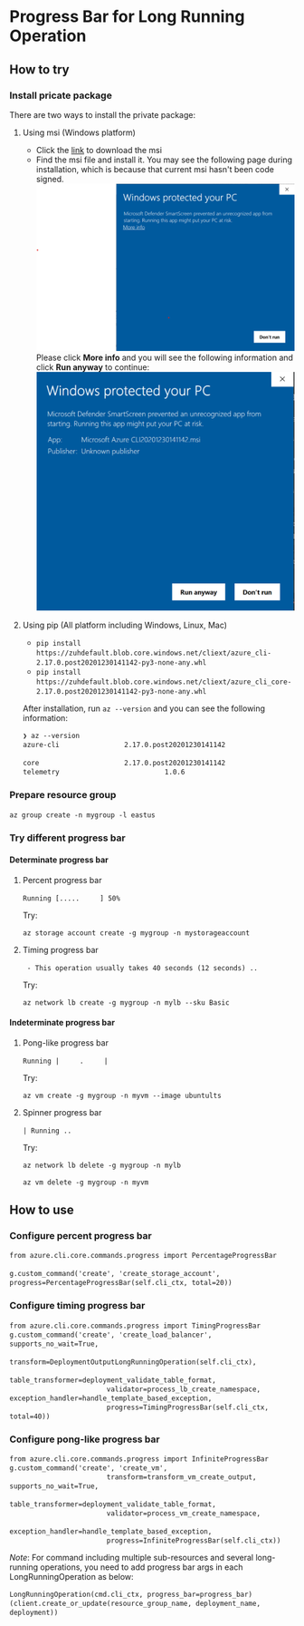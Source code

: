 Progress Bar for Long Running Operation
==========================================

## How to try
### Install pricate package
There are two ways to install the private package:
1. Using msi (Windows platform)
    - Click the [link](https://zuhdefault.blob.core.windows.net/cliext/Microsoft%20Azure%20CLI20201230141142.msi) 
    to download the msi
    - Find the msi file and install it. You may see the following page during installation, which is because that 
    current msi hasn't been code signed. 
    ![](assets/unsigned_msi_install1.png)
    Please click **More info** and you will see the following information and click **Run anyway** to continue:
    ![](assets/unsigned_msi_install2.png)

2. Using pip (All platform including Windows, Linux, Mac)
    - `pip install https://zuhdefault.blob.core.windows.net/cliext/azure_cli-2.17.0.post20201230141142-py3-none-any.whl`
    - `pip install https://zuhdefault.blob.core.windows.net/cliext/azure_cli_core-2.17.0.post20201230141142-py3-none-any.whl`
    
    After installation, run `az --version` and you can see the following information:
    ```
    ❯ az --version
    azure-cli                2.17.0.post20201230141142
    
    core                     2.17.0.post20201230141142
    telemetry                          1.0.6
    ```

### Prepare resource group
`az group create -n mygroup -l eastus`

### Try different progress bar
#### Determinate progress bar
1. Percent progress bar

    `Running [.....     ] 50%`

    Try:
    ```
    az storage account create -g mygroup -n mystorageaccount
    ```

2. Timing progress bar

    ` - This operation usually takes 40 seconds (12 seconds) ..`

    Try:
    ```
    az network lb create -g mygroup -n mylb --sku Basic
    ```

#### Indeterminate progress bar
1. Pong-like progress bar

    `Running |     .     |`

    Try:
    ```
    az vm create -g mygroup -n myvm --image ubuntults
    ```

2. Spinner progress bar

    `| Running ..`

    Try:
    ```
    az network lb delete -g mygroup -n mylb
    ```
    ```
    az vm delete -g mygroup -n myvm
    ```

## How to use
### Configure percent progress bar
```
from azure.cli.core.commands.progress import PercentageProgressBar

g.custom_command('create', 'create_storage_account', progress=PercentageProgressBar(self.cli_ctx, total=20))
```
### Configure timing progress bar
```
from azure.cli.core.commands.progress import TimingProgressBar
g.custom_command('create', 'create_load_balancer', supports_no_wait=True,
                        transform=DeploymentOutputLongRunningOperation(self.cli_ctx),
                        table_transformer=deployment_validate_table_format,
                        validator=process_lb_create_namespace, exception_handler=handle_template_based_exception,
                        progress=TimingProgressBar(self.cli_ctx, total=40))
```
### Configure pong-like progress bar
```
from azure.cli.core.commands.progress import InfiniteProgressBar
g.custom_command('create', 'create_vm',
                        transform=transform_vm_create_output, supports_no_wait=True,
                        table_transformer=deployment_validate_table_format,
                        validator=process_vm_create_namespace,
                        exception_handler=handle_template_based_exception,
                        progress=InfiniteProgressBar(self.cli_ctx))
```

*Note*:
For command including multiple sub-resources and several long-running operations, you need to add progress bar args in each LongRunningOperation as below:
```
LongRunningOperation(cmd.cli_ctx, progress_bar=progress_bar)(client.create_or_update(resource_group_name, deployment_name, deployment))
```
